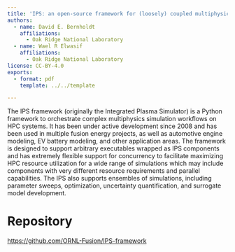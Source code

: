 ```yaml
---
title: 'IPS: an open-source framework for (loosely) coupled multiphysics simulations'
authors:
  - name: David E. Bernholdt
    affiliations:
      - Oak Ridge National Laboratory
  - name: Wael R Elwasif
    affiliations:
      - Oak Ridge National Laboratory
license: CC-BY-4.0
exports:
  - format: pdf
    template: ../../template

---
```


The IPS framework (originally the Integrated Plasma Simulator) is a Python framework to orchestrate complex multiphysics simulation workflows on HPC systems.  It has been under active development since 2008 and has been used in multiple fusion energy projects, as well as automotive engine modeling, EV battery modeling, and other application areas.  The framework is designed to support arbitrary executables wrapped as IPS components and has extremely flexible support for concurrency to facilitate maximizing HPC resource utilization for a wide range of simulations which may include components with very different resource requirements and parallel capabilities.  The IPS also supports ensembles of simulations, including parameter sweeps, optimization, uncertainty quantification, and surrogate model development.

# Repository
https://github.com/ORNL-Fusion/IPS-framework

